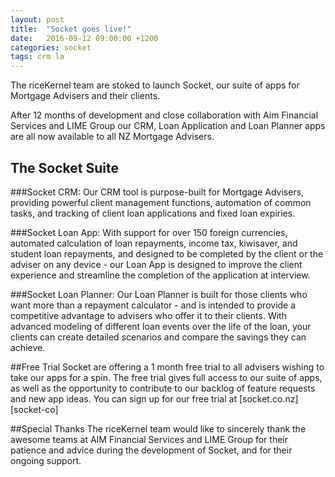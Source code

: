 ```yaml
---
layout: post
title:  "Socket goes live!"
date:   2016-09-12 09:00:00 +1200
categories: socket
tags: crm la
---
```

The riceKernel team are stoked to launch Socket, our suite of apps for Mortgage Advisers and their clients.

After 12 months of development and close collaboration with Aim Financial Services and LIME Group our CRM, Loan Application and Loan Planner apps are all now available to all NZ Mortgage Advisers.  


## The Socket Suite
###Socket CRM:
Our CRM tool is purpose-built for Mortgage Advisers, providing powerful client management functions, automation of common tasks, and tracking of client loan applications and fixed loan expiries.

###Socket Loan App:
With support for over 150 foreign currencies, automated calculation of loan repayments, income tax, kiwisaver, and student loan repayments, and designed to be completed by the client or the adviser on any device - our Loan App is designed to improve the client experience and streamline the completion of the application at interview.

###Socket Loan Planner:
Our Loan Planner is built for those clients who want more than a repayment calculator - and is intended to provide a competitive advantage to advisers who offer it to their clients.  With advanced modeling of different loan events over the life of the loan, your clients can create detailed scenarios and compare the savings they can achieve.

##Free Trial
Socket are offering a 1 month free trial to all advisers wishing to take our apps for a spin.  The free trial gives full access to our suite of apps, as well as the opportunity to contribute to our backlog of feature requests and new app ideas.  You can sign up for our free trial at [socket.co.nz][socket-co]

##Special Thanks
The riceKernel team would like to sincerely thank the awesome teams at AIM Financial Services and LIME Group for their patience and advice during the development of Socket, and for their ongoing support.  
